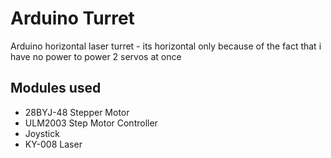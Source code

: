 # Arduino Turret
Arduino horizontal laser turret - its horizontal only because of the fact that i have no power to power 2 servos at once

## Modules used
- 28BYJ-48 Stepper Motor
- ULM2003 Step Motor Controller
- Joystick
- KY-008 Laser
